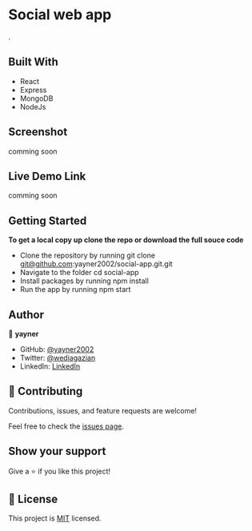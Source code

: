 # Social web app

.

## Built With

- React
- Express
- MongoDB
- NodeJs

## Screenshot

comming soon

## Live Demo Link

comming soon

## Getting Started

**To get a local copy up clone the repo or download the full souce code**

- Clone the repository by running git clone git@github.com:yayner2002/social-app.git.git
- Navigate to the folder cd social-app
- Install packages by running npm install
- Run the app by running npm start

## Author

👤 **yayner**

- GitHub: [@yayner2002](https://github.com/yayner2002)
- Twitter: [@wediagazian](https://twitter.com/wediagazian)
- LinkedIn: [LinkedIn](https://linkedin.com/in/yaynshet-medhin)

## 🤝 Contributing

Contributions, issues, and feature requests are welcome!

Feel free to check the [issues page](https://github.com/yayner2002/social-app/issues).

## Show your support

Give a ⭐️ if you like this project!



## 📝 License

This project is [MIT](./MIT.md) licensed.
